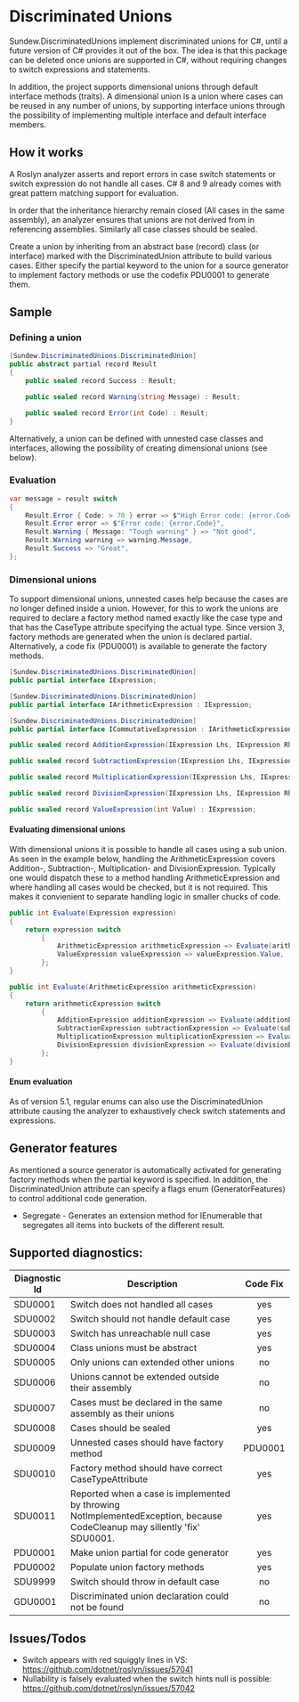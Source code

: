# Discriminated Unions

Sundew.DiscriminatedUnions implement discriminated unions for C#, until a future version of C# provides it out of the box.
The idea is that this package can be deleted once unions are supported in C#, without requiring changes to switch expressions and statements.

In addition, the project supports dimensional unions through default interface methods (traits).
A dimensional union is a union where cases can be reused in any number of unions, by supporting interface unions through the possibility of implementing multiple interface and default interface members.

## How it works
A Roslyn analyzer asserts and report errors in case switch statements or switch expression do not handle all cases.
C# 8 and 9 already comes with great pattern matching support for evaluation.

In order that the inheritance hierarchy remain closed (All cases in the same assembly), an analyzer ensures that unions are not derived from in referencing assemblies.
Similarly all case classes should be sealed.

Create a union by inheriting from an abstract base (record) class (or interface) marked with the DiscriminatedUnion attribute to build various cases.
Either specify the partial keyword to the union for a source generator to implement factory methods or use the codefix PDU0001 to generate them.

## Sample
### Defining a union
```csharp
[Sundew.DiscriminatedUnions.DiscriminatedUnion]
public abstract partial record Result
{
    public sealed record Success : Result;

    public sealed record Warning(string Message) : Result;

    public sealed record Error(int Code) : Result;
}
```
Alternatively, a union can be defined with unnested case classes and interfaces, allowing the possibility of creating dimensional unions (see below).

### Evaluation
```csharp
var message = result switch
{
    Result.Error { Code: > 70 } error => $"High Error code: {error.Code}",
    Result.Error error => $"Error code: {error.Code}",
    Result.Warning { Message: "Tough warning" } => "Not good",
    Result.Warning warning => warning.Message,
    Result.Success => "Great",
};
```

### Dimensional unions
To support dimensional unions, unnested cases help because the cases are no longer defined inside a union. However, for this to work the unions are required to declare a factory method named exactly like the case type and that has the CaseType attribute specifying the actual type.
Since version 3, factory methods are generated when the union is declared partial. Alternatively, a code fix (PDU0001) is available to generate the factory methods. 

```csharp
[Sundew.DiscriminatedUnions.DiscriminatedUnion]
public partial interface IExpression;

[Sundew.DiscriminatedUnions.DiscriminatedUnion]
public partial interface IArithmeticExpression : IExpression;

[Sundew.DiscriminatedUnions.DiscriminatedUnion]
public partial interface ICommutativeExpression : IArithmeticExpression;

public sealed record AdditionExpression(IExpression Lhs, IExpression Rhs) : ICommutativeExpression;

public sealed record SubtractionExpression(IExpression Lhs, IExpression Rhs) : IArithmeticExpression;

public sealed record MultiplicationExpression(IExpression Lhs, IExpression Rhs) : ICommutativeExpression;

public sealed record DivisionExpression(IExpression Lhs, IExpression Rhs) : IArithmeticExpression;

public sealed record ValueExpression(int Value) : IExpression;
```

#### Evaluating dimensional unions
With dimensional unions it is possible to handle all cases using a sub union.
As seen in the example below, handling the ArithmeticExpression covers Addition-, Subtraction-, Multiplication- and DivisionExpression.
Typically one would dispatch these to a method handling ArithmeticExpression and where handling all cases would be checked, but it is not required.
This makes it convienient to separate handling logic in smaller chucks of code.

```csharp
public int Evaluate(Expression expression)
{
    return expression switch
        {
            ArithmeticExpression arithmeticExpression => Evaluate(arithmeticExpression),
            ValueExpression valueExpression => valueExpression.Value,
        };
}

public int Evaluate(ArithmeticExpression arithmeticExpression)
{
    return arithmeticExpression switch
        {
            AdditionExpression additionExpression => Evaluate(additionExpression.Lhs) + Evaluate(additionExpression.Rhs),
            SubtractionExpression subtractionExpression => Evaluate(subtractionExpression.Lhs) - Evaluate(subtractionExpression.Rhs),
            MultiplicationExpression multiplicationExpression => Evaluate(multiplicationExpression.Lhs) * Evaluate(multiplicationExpression.Rhs),
            DivisionExpression divisionExpression => Evaluate(divisionExpression.Lhs) / Evaluate(divisionExpression.Rhs),
        };
}
```

#### Enum evaluation
As of version 5.1, regular enums can also use the DiscriminatedUnion attribute causing the analyzer to exhaustively check switch statements and expressions.

## Generator features
As mentioned a source generator is automatically activated for generating factory methods when the partial keyword is specified.
In addition, the DiscriminatedUnion attribute can specify a flags enum (GeneratorFeatures) to control additional code generation.

* Segregate - Generates an extension method for IEnumerable<TUnion> that segregates all items into buckets of the different result.

## Supported diagnostics:
| Diagnostic Id | Description                                                                                                               | Code Fix |
| ------------- | ------------------------------------------------------------------------------------------------------------------------- | :------: |
| SDU0001       | Switch does not handled all cases                                                                                         |   yes    |
| SDU0002       | Switch should not handle default case                                                                                     |   yes    |
| SDU0003       | Switch has unreachable null case                                                                                          |   yes    |
| SDU0004       | Class unions must be abstract                                                                                             |   yes    |
| SDU0005       | Only unions can extended other unions                                                                                     |    no    |
| SDU0006       | Unions cannot be extended outside their assembly                                                                          |    no    |
| SDU0007       | Cases must be declared in the same assembly as their unions                                                               |    no    |
| SDU0008       | Cases should be sealed                                                                                                    |   yes    |
| SDU0009       | Unnested cases should have factory method                                                                                 | PDU0001  |
| SDU0010       | Factory method should have correct CaseTypeAttribute                                                                      |   yes    |
| SDU0011       | Reported when a case is implemented by throwing NotImplementedException, because CodeCleanup may siliently 'fix' SDU0001. |   yes    |
| PDU0001       | Make union partial for code generator                                                                                     |   yes    |
| PDU0002       | Populate union factory methods                                                                                            |   yes    |
| SDU9999       | Switch should throw in default case                                                                                       |    no    |
| GDU0001       | Discriminated union declaration could not be found                                                                        |    no    |

## Issues/Todos
* Switch appears with red squiggly lines in VS: https://github.com/dotnet/roslyn/issues/57041
* Nullability is falsely evaluated when the switch hints null is possible: https://github.com/dotnet/roslyn/issues/57042